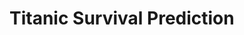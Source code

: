 # Titanic Survival Prediction

<blockquote class="imgur-embed-pub" lang="en" data-id="a/OxU40oZ" data-context="false" ><a href="//imgur.com/a/OxU40oZ"></a></blockquote><script async src="//s.imgur.com/min/embed.js" charset="utf-8"></script>